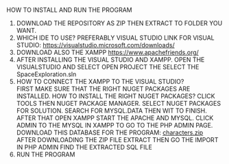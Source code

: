 HOW TO INSTALL AND RUN THE PROGRAM

1. DOWNLOAD THE REPOSITORY AS ZIP THEN EXTRACT TO FOLDER YOU WANT.
2. WHICH IDE TO USE? PREFERABLY VISUAL STUDIO
   LINK FOR VISUAL STUDIO:
   https://visualstudio.microsoft.com/downloads/
3. DOWNLOAD ALSO THE XAMPP
   https://www.apachefriends.org/
4. AFTER INSTALLING THE VISUAL STUDIO AND XAMPP. OPEN THE
   VISUALSTUDIO AND SELECT OPEN PROJECT THE SELECT THE SpaceExploration.sln
5. HOW TO CONNECT THE XAMPP TO THE VISUAL STUDIO?\
   FIRST MAKE SURE THAT THE RIGHT NUGET PACKAGES ARE INSTALLED.
   HOW TO INSTALL THE RIGHT NUGET PACKAGES?
   CLICK TOOLS THEN NUGET PACKAGE MANAGER.
   SELECT NUGET PACKAGES FOR SOLUTION.
   SEARCH FOR MYSQL.DATA THEN WIT TO FINISH.
   AFTER THAT OPEN XAMPP START THE APACHE AND MYSQL.
   CLICK ADMIN TO THE MYSQL IN XAMPP TO GO TO THE PHP ADMIN PAGE.
   DOWNLOAD THIS DATABASE FOR THE PROGRAM:
   [characters.zip](https://github.com/user-attachments/files/18065228/characters.zip)
   AFTER DOWNLOADING THE ZIP FILE EXTRACT THEN GO THE IMPORT IN PHP ADMIN
   FIND THE EXTRACTED SQL FILE
6. RUN THE PROGRAM

